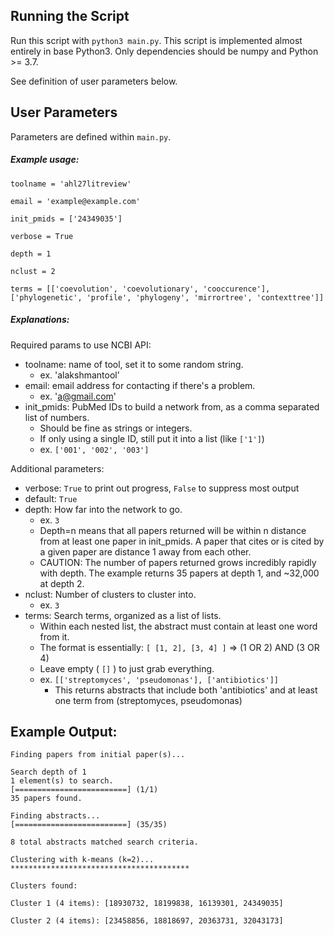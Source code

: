 ## Running the Script

Run this script with `python3 main.py`.
This script is implemented almost entirely in base Python3.
Only dependencies should be numpy and Python >= 3.7.

See definition of user parameters below.

## User Parameters

Parameters are defined within `main.py`.

##### Example usage:
```
toolname = 'ahl27litreview'

email = 'example@example.com'

init_pmids = ['24349035']

verbose = True

depth = 1

nclust = 2

terms = [['coevolution', 'coevolutionary', 'cooccurence'], ['phylogenetic', 'profile', 'phylogeny', 'mirrortree', 'contexttree']]
```

##### Explanations:

Required params to use NCBI API:

* toolname: name of tool, set it to some random string. 
  * ex. 'alakshmantool’
* email: email address for contacting if there's a problem.
  * ex. 'a@gmail.com'
* init_pmids: PubMed IDs to build a network from, as a comma separated list of numbers. 
  * Should be fine as strings or integers. 
  * If only using a single ID, still put it into a list (like `['1']`)
  * ex. `['001', '002', '003']`

Additional parameters:

*  verbose: `True` to print out progress, `False` to suppress most output 
  * default: `True`
* depth: How far into the network to go. 
  * ex. `3`
  * Depth=n means that all papers returned will be within n distance from at least one paper in init_pmids. A paper that cites or is cited by a given paper are distance 1 away from each other.
  * CAUTION: The number of papers returned grows incredibly rapidly with depth. The example returns 35 papers at depth 1, and \~32,000 at depth 2.
* nclust: Number of clusters to cluster into.
  * ex. `3` 
* terms: Search terms, organized as a list of lists. 
  * Within each nested list, the abstract must contain at least one word from it.
  * The format is essentially: `[ [1, 2], [3, 4] ]` => (1 OR 2) AND (3 OR 4)
  * Leave empty ( `[]` ) to just grab everything.
  * ex. `[['streptomyces', 'pseudomonas'], ['antibiotics']]`
    * This returns abstracts that include both 'antibiotics' and at least one term from (streptomyces, pseudomonas)

## Example Output:

```
Finding papers from initial paper(s)...

Search depth of 1
1 element(s) to search.
[=========================] (1/1)
35 papers found.

Finding abstracts...
[=========================] (35/35)

8 total abstracts matched search criteria.

Clustering with k-means (k=2)...
****************************************

Clusters found:

Cluster 1 (4 items): [18930732, 18199838, 16139301, 24349035]

Cluster 2 (4 items): [23458856, 18818697, 20363731, 32043173]
```
